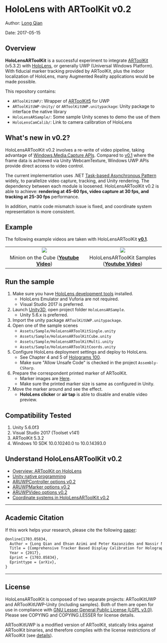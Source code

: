 HoloLens with ARToolKit v0.2
===
Author: [Long Qian](http://longqian.me/aboutme)

Date: 2017-05-15

## Overview
**HoloLensARToolKit** is a successful experiment to integrate [ARToolKit](http://artoolkit.org/) (v5.3.2) with [HoloLens](https://www.microsoft.com/microsoft-hololens/en-us), or generally UWP (Universal Windows Platform). With fiducial marker tracking provided by ARToolKit, plus the indoor localization of HoloLens, many Augmented Reality applications would be made possible.

This repository contains:
- `ARToolKitUWP/`: Wrapper of [ARToolKit5](https://github.com/artoolkit/artoolkit5) for UWP
- `ARToolKitUWP-Unity/` or `ARToolKitUWP.unitypackage`: Unity package to interface the native library
- `HoloLensARSample/`: Some sample Unity scenes to demo the use of them
- `HoloLensCamCalib/`: Link to camera calibration of HoloLens

## What's new in v0.2?

HoloLensARToolKit v0.2 involves a re-write of video pipeline, taking advantage of [Windows.Media.Capture APIs](https://docs.microsoft.com/en-us/uwp/api/windows.media.capture). Compared to [v0.1](https://github.com/qian256/HoloLensARToolKit/releases/tag/v0.1) where the frame data is achieved via Unity WebcamTexture, Windows UWP APIs provide direct access to video control.

The current implementation uses .NET [Task-based Asynchronous Pattern](https://msdn.microsoft.com/en-us/library/hh873177(v=vs.141).aspx) widely, to parallelize video capture, tracking, and Unity rendering. The dependency between each module is loosened. HoloLensARToolKit v0.2 is able to achieve: **rendering at 45-60 fps, video capture at 30 fps, and tracking at 25-30 fps** performance.

In addition, matrix code mismatch issue is fixed, and coordinate system representation is more consistent. 


## Example

The following example videos are taken with HoloLensARToolKit **[v0.1](https://github.com/qian256/HoloLensARToolKit/releases/tag/v0.1)**.

<table border=0>
<tr>
	<td align="center" width="50%"><img src="http://longqian.me/public/image/artoolkit-hololens-minion-thumb.png" /></td>
	<td align="center" width="50%"><img src="http://longqian.me/public/image/artoolkit-hololens-samples-thumb.png" /></td>
</tr>
<tr>
	<td align="center">Minion on the Cube (<a href="https://youtu.be/cMzNyJkr3X0"><b>Youtube Video</b></a>)</td>
	<td align="center">HoloLensARToolKit Samples (<a href="https://youtu.be/PqT90QfgP-U"><b>Youtube Video</b></a>)</td>
</tr>
</table>

## Run the sample

1. Make sure you have [HoloLens development tools](https://developer.microsoft.com/en-us/windows/mixed-reality/install_the_tools) installed.
	* HoloLens Emulator and Vuforia are not required.
	* Visual Studio 2017 is preferred.
2. Launch [Unity3D](https://unity3d.com/), open project folder ```HoloLensARSample```.
	* Unity 5.6.x is preferred.
3. Import the unity package ```ARToolKitUWP.unitypackage```.
4. Open one of the sample scenes
	* ```Assets/Sample/HoloLensARToolKitSingle.unity```
	* ```Assets/Sample/HoloLensARToolKitCube.unity```
	* ```Assets/Sample/HoloLensARToolKitMulti.unity```
	* ```Assets/Sample/HoloLensARToolKitCoords.unity```
5. Configure HoloLens deployment settings and deploy to HoloLens.
	* See Chapter 4 and 5 of [Holograms 100](https://developer.microsoft.com/en-us/windows/mixed-reality/holograms_100).
	* Make sure "Allow Unsafe Code" is checked in the project `Assembly-CSharp`.
6. Prepare the correspondent printed marker of ARToolKit.
	* Marker images are [Here](https://github.com/artoolkit/artoolkit5/tree/master/doc/patterns).
	* Make sure the printed marker size is same as configured in Unity.
7. Move the marker around and see the effect.
	* **HoloLens clicker** or **air tap** is able to disable and enable video preview.

## Compatibility Tested

1. Unity 5.6.0f3
2. Visual Studio 2017 (Toolset v141)
3. ARToolKit 5.3.2
4. Windows 10 SDK 10.0.10240.0 to 10.0.14393.0

## Understand HoloLensARToolKit v0.2
- [Overview: ARToolKit on HoloLens](http://longqian.me/2017/01/20/artoolkit-on-hololens/)
- [Unity native programming](http://longqian.me/2017/01/29/unity-native-programming/)
- [ARUWPController options v0.2](http://longqian.me/2017/05/15/hololens-artoolkit-controller-v02/)
- [ARUWPMarker options v0.2](http://longqian.me/2017/05/15/hololens-artoolkit-marker-v02/)
- [ARUWPVideo options v0.2](http://longqian.me/2017/05/15/hololens-artoolkit-video-v02/)
- [Coordinate systems in HoloLensARToolKit v0.2](http://longqian.me/2017/05/15/hololens-artoolkit-coordinates-v02/)


---

## Academic Citation

If this work helps your research, please cite the following [paper](https://arxiv.org/abs/1703.05834):

```tex
@online{1703.05834,
  Author = {Long Qian and Ehsan Azimi and Peter Kazanzides and Nassir Navab},
  Title = {Comprehensive Tracker Based Display Calibration for Holographic Optical See-Through Head-Mounted Display},
  Year = {2017},
  Eprint = {1703.05834},
  Eprinttype = {arXiv},
}
```


---

## License
HoloLensARToolKit is composed of two separate projects: ARToolKitUWP and ARToolKitUWP-Unity (including samples). Both of them are open for use in compliance with [GNU Lesser General Public License (LGPL v3.0)](https://www.gnu.org/licenses/lgpl-3.0.en.html). Please see COPYING and COPYING.LESSER for license details.

ARToolKitUWP is a modified version of ARToolKit, statically links against ARToolKit binaries, and therefore complies with the license restrictions of ARToolKit (see [details](https://github.com/artoolkit/artoolkit5)).



